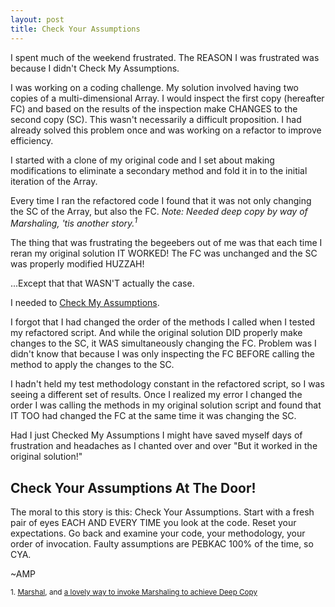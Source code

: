 ```yaml
---
layout: post
title: Check Your Assumptions
---
```


I spent much of the weekend frustrated. The REASON I was frustrated was because I didn't Check My Assumptions.

I was working on a coding challenge.  My solution involved having two copies of a multi-dimensional Array.  I would inspect the first copy (hereafter FC) and based on the results of the inspection make CHANGES to the second copy (SC). This wasn't necessarily a difficult proposition.  I had already solved this problem once and was working on a refactor to improve efficiency.

I started with a clone of my original code and I set about making modifications to eliminate a secondary method and fold it in to the initial iteration of the Array.

Every time I ran the refactored code I found that it was not only changing the SC of the Array, but also the FC. <em>Note: Needed deep copy by way of Marshaling, 'tis another story.<sup>1</sup></em>

The thing that was frustrating the begeebers out of me was that each time I reran my original solution IT WORKED!  The FC was unchanged and the SC was properly modified HUZZAH!

...Except that that WASN'T actually the case.

I needed to <span><u>Check My Assumptions</u></span>.

I forgot that I had changed the order of the methods I called when I tested my refactored script. And while the original solution DID properly make changes to the SC, it WAS simultaneously changing the FC. Problem was I didn't know that because I was only inspecting the FC BEFORE calling the method to apply the changes to the SC.

I hadn't held my test methodology constant in the refactored script, so I was seeing a different set of results. Once I realized my error I changed the order I was calling the methods in my original solution script and found that IT TOO had changed the FC at the same time it was changing the SC.

Had I just Checked My Assumptions I might have saved myself days of frustration and headaches as I chanted over and over "But it worked in the original solution!"

## Check Your Assumptions At The Door!

The moral to this story is this: Check Your Assumptions. Start with a fresh pair of eyes EACH AND EVERY TIME you look at the code. Reset your expectations. Go back and examine your code, your methodology, your order of invocation. Faulty assumptions are PEBKAC 100% of the time, so CYA.

~AMP

<small>1. [Marshal](http://ruby-doc.org/core-2.2.2/Marshal.html), and [a lovely way to invoke Marshaling to achieve Deep Copy](http://stackoverflow.com/a/1465787#1465787)</small>